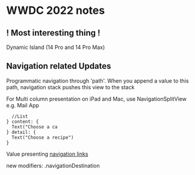 # WWDC 2022 notes

## ! Most interesting thing !

Dynamic Island (14 Pro and 14 Pro Max)

## Navigation related Updates

Programmatic navigation through 'path'. When you append a value to this path, navigation stack pushes this view to the stack

For Multi column presentation on iPad and Mac, use NavigationSplitView e.g. Mail App

```NavigationSplitView {
  //List
} content: {
  Text("Choose a ca
} detail: {
  Text("Choose a recipe")
}
```
Value presenting [navigation links](https://developer.apple.com/documentation/swiftui/navigationlink/init(_:value:)-kj9v)


new modifiers: .navigationDestination

